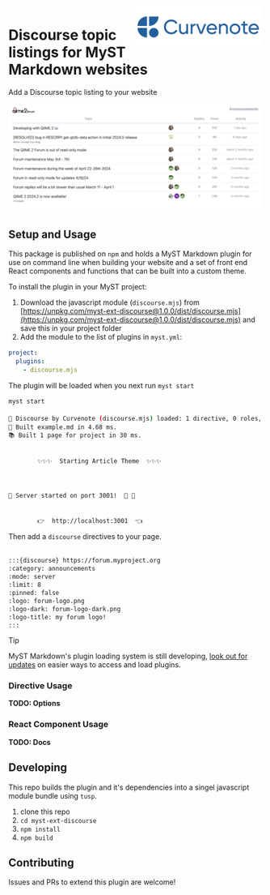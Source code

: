 <img align="right" src="logo.png" height=80>

# Discourse topic listings for MyST Markdown websites

Add a Discourse topic listing to your website

![](./example-qiime2.png)

## Setup and Usage

This package is published on `npm` and holds a MyST Markdown plugin for use on command line when building your website and a set of front end React components and functions that can be built into a custom theme.

To install the plugin in your MyST project:

1. Download the javascript module (`discourse.mjs`) from [https://unpkg.com/myst-ext-discourse@1.0.0/dist/discourse.mjs](https://unpkg.com/myst-ext-discourse@1.0.0/dist/discourse.mjs) and save this in your project folder
1. Add the module to the list of plugins in `myst.yml`:

```yaml
project:
  plugins:
    - discourse.mjs
```

The plugin will be loaded when you next run `myst start`

```sh
myst start

🔌 Discourse by Curvenote (discourse.mjs) loaded: 1 directive, 0 roles, 0 transforms
📖 Built example.md in 4.68 ms.
📚 Built 1 page for project in 30 ms.


        ✨✨✨  Starting Article Theme  ✨✨✨



🔌 Server started on port 3001!  🥳 🎉


        👉  http://localhost:3001  👈

```

Then add a `discourse` directives to your page.

```

:::{discourse} https://forum.myproject.org
:category: announcements
:mode: server
:limit: 8
:pinned: false
:logo: forum-logo.png
:logo-dark: forum-logo-dark.png
:logo-title: my forum logo!
:::
```

> [!TIP]
> MyST Markdown's plugin loading system is still developing, [look out for updates](https://mystmd.org/guide/plugins) on easier ways to access and load plugins.

### Directive Usage

**TODO: Options**

### React Component Usage

**TODO: Docs**

## Developing

This repo builds the plugin and it's dependencies into a singel javascript module bundle using `tusp`.

1. clone this repo
1. `cd myst-ext-discourse`
1. `npm install`
1. `npm build`

## Contributing

Issues and PRs to extend this plugin are welcome!
